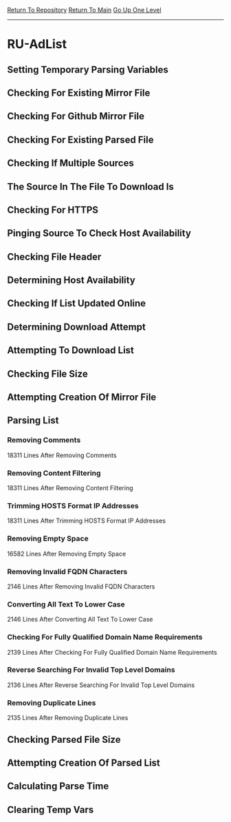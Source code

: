 [Return To Repository](https://github.com/deathbybandaid/piholeparser/)
[Return To Main](https://github.com/deathbybandaid/piholeparser/blob/master/RecentRunLogs/Mainlog.md)
[Go Up One Level](https://github.com/deathbybandaid/piholeparser/blob/master/RecentRunLogs/TopLevelScripts/30-Processing-Blacklists.md)
____________________________________
# RU-AdList
## Setting Temporary Parsing Variables
## Checking For Existing Mirror File
## Checking For Github Mirror File
## Checking For Existing Parsed File
## Checking If Multiple Sources
## The Source In The File To Download Is
## Checking For HTTPS
## Pinging Source To Check Host Availability
## Checking File Header
## Determining Host Availability
## Checking If List Updated Online
## Determining Download Attempt
## Attempting To Download List
## Checking File Size
## Attempting Creation Of Mirror File
## Parsing List
### Removing Comments
18311 Lines After Removing Comments
### Removing Content Filtering
18311 Lines After Removing Content Filtering
### Trimming HOSTS Format IP Addresses
18311 Lines After Trimming HOSTS Format IP Addresses
### Removing Empty Space
16582 Lines After Removing Empty Space
### Removing Invalid FQDN Characters
2146 Lines After Removing Invalid FQDN Characters
### Converting All Text To Lower Case
2146 Lines After Converting All Text To Lower Case
### Checking For Fully Qualified Domain Name Requirements
2139 Lines After Checking For Fully Qualified Domain Name Requirements
### Reverse Searching For Invalid Top Level Domains
2136 Lines After Reverse Searching For Invalid Top Level Domains
### Removing Duplicate Lines
2135 Lines After Removing Duplicate Lines
## Checking Parsed File Size
## Attempting Creation Of Parsed List
## Calculating Parse Time
## Clearing Temp Vars
